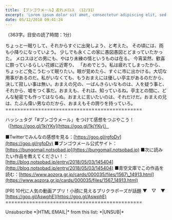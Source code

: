 ```yaml
---
title: 【ブンゴウメール】走れメロス （12/31）
excerpt: 'Lorem ipsum dolor sit amet, consectetur adipiscing elit, sed do eiusmod tempor incididunt ut labore et dolore magna aliqua. Praesent elementum facilisis leo vel fringilla est ullamcorper eget. At imperdiet dui accumsan sit amet nulla facilisi morbi tempus.'
date: 05/12/2018 09:41:24
---
```


（363字。目安の読了時間：1分）

ちょっと一眠りして、それからすぐに出発しよう、と考えた。 その頃には、雨も小降りになっていよう。 少しでも永くこの家に愚図愚図とどまっていたかった。 メロスほどの男にも、やはり未練の情というものは在る。 今宵呆然、歓喜に酔っているらしい花嫁に近寄り、 「おめでとう。私は疲れてしまったから、ちょっとご免こうむって眠りたい。眼が覚めたら、すぐに市に出かける。大切な用事があるのだ。私がいなくても、もうおまえには優しい亭主があるのだから、決して寂しい事は無い。おまえの兄の、一ばんきらいなものは、人を疑う事と、それから、嘘をつく事だ。おまえも、それは、知っているね。亭主との間に、どんな秘密でも作ってはならぬ。おまえに言いたいのは、それだけだ。おまえの兄は、たぶん偉い男なのだから、おまえもその誇りを持っていろ。 ==============================================

ハッシュタグ「#ブンゴウメール」をつけて感想をつぶやこう！（[https://goo.gl/1kjYKv](https://goo.gl/1kjYKv)）

■Twitterでみんなの感想を見る：[https://goo.gl/rgfoDv](https://goo.gl/rgfoDv) ■ブンゴウメール公式サイト：[https://bungomail.notsobad.jp](https://bungomail.notsobad.jp) ■次に読みたい作品を教えてください！：[http://blog.notsobad.jp/entry/2018/05/03/145404](http://blog.notsobad.jp/entry/2018/05/03/145404) ■青空文庫でこの作品を読む：[https://www.aozora.gr.jp/cards/000035/files/1567\_14913.html](https://www.aozora.gr.jp/cards/000035/files/1567_14913.html)

\[PR\] 10代に人気の動画アプリ！小顔に見えるプリクラポーズが話題 ▼　▽　▼ [https://goo.gl/AswphE](https://goo.gl/AswphE) ==============================================

Unsubscribe \*|HTML:EMAIL|\* from this list: \*|UNSUB|\*